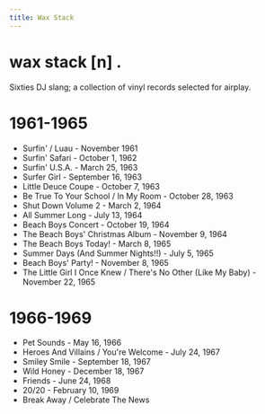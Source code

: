 ```yaml
---
title: Wax Stack
---
```


<body>
  <div class="waxStack-container">
      <h1 class="waxStack-def">wax stack [n] .</h1>
      <p>Sixties DJ slang; a collection of vinyl records selected for airplay.</p>
    <div class="waxStack-header1">
      <div class="waxStack-background1"></div>
      <div class="waxStack-foreground1"></div>
    <h1 class="waxStack-title1">1961-1965</h1>
    </div>
    <section class="waxStack-content1">
      <ul>
        <li>Surfin' / Luau - November 1961</li>
        <li>Surfin' Safari - October 1, 1962</li>
        <li>Surfin' U.S.A. - March 25, 1963</li>
        <li>Surfer Girl - September 16, 1963</li>
        <li>Little Deuce Coupe - October 7, 1963</li>
        <li>Be True To Your School / In My Room - October 28, 1963</li>
        <li>Shut Down Volume 2 - March 2, 1964</li>
        <li>All Summer Long - July 13, 1964</li>
        <li>Beach Boys Concert - October 19, 1964</li>
        <li>The Beach Boys' Christmas Album - November 9, 1964</li>
        <li>The Beach Boys Today! - March 8, 1965</li>
        <li>Summer Days (And Summer Nights!!) - July 5, 1965</li>
        <li>Beach Boys' Party! - November 8, 1965</li>
        <li>
          The Little Girl I Once Knew / There's No Other (Like My Baby) -
          November 22, 1965
        </li>
      </ul>
    </section>
    <!--div class="waxStack-header2">
        <div class="waxStack-background2"></div>
        <div class="waxStack-foreground2"></div>
        <h1 class="waxStack-title2">1961-1965</h1>
      </div>
      <section class="waxStack-content2">
        <p>TBD</p>
      </section-->
    <!--div class="waxStack-header3">
        <div class="waxStack-background3"></div>
        <div class="waxStack-foreground3"></div>
        <h1 class="waxStack-title3">1962</h1>
      </div>
      <section class="waxStack-content3">
        <p>TBD</p>
      </section>
      <div class="waxStack-header4">
        <div class="waxStack-background4"></div>
        <div class="waxStack-foreground4"></div>
        <h1 class="waxStack-title4">1963</h1>
      </div>
      <section class="waxStack-content4">
        <p>TBD</p>
      </section>
      <div class="waxStack-header5">
        <div class="waxStack-background5"></div>
        <div class="waxStack-foreground5"></div>
        <h1 class="waxStack-title5">1964</h1>
      </div>
      <section class="waxStack-content5">
        <p>TBD</p>
      </section>
      <div class="waxStack-header6">
        <div class="waxStack-background6"></div>
        <div class="waxStack-foreground6"></div>
        <h1 class="waxStack-title6">1965</h1>
      </div>
      <section class="waxStack-content6">
        <p>TBD</p>
      </section>
      <div class="waxStack-header7">
        <div class="waxStack-background7"></div>
        <div class="waxStack-foreground7"></div>
        <h1 class="waxStack-title7">1966</h1>
      </div>
      <section class="waxStack-content7">
        <p>TBD</p>
      </section>
      <div class="waxStack-header8">
        <div class="waxStack-background8"></div>
        <div class="waxStack-foreground8"></div>
        <h1 class="waxStack-title8">1967</h1>
      </div>
      <section class="waxStack-content8">
        <p>TBD</p>
      </section-->
    <div class="waxStack-header9">
      <div class="waxStack-background9"></div>
      <div class="waxStack-foreground9"></div>
      <h1 class="waxStack-title9">1966-1969</h1>
    </div>
    <section class="waxStack-content9">
      <ul>
        <li>Pet Sounds - May 16, 1966</li>
        <li>Heroes And Villains / You're Welcome - July 24, 1967</li>
        <li>Smiley Smile - September 18, 1967</li>
        <li>Wild Honey - December 18, 1967</li>
        <li>Friends - June 24, 1968</li>
        <li>20/20 - February 10, 1969</li>
        <li>Break Away / Celebrate The News</li>
      </ul>
    </section>
    <!--div class="waxStack-header10">
        <div class="waxStack-background10"></div>
        <div class="waxStack-foreground10"></div>
        <h1 class="waxStack-title10">1969</h1>
      </div>
      <section class="waxStack-content10">
        <p>TBD</p>
      </section-->
  </div>
</body>